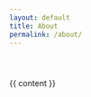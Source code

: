 ```yaml
---
layout: default
title: About
permalink: /about/
---
```


<article class="post">

  <header class="post-header">
    <h1 class="post-title"></h1>
  </header>

  <div class="post-content">
    {{ content }}
  </div>

</article>

